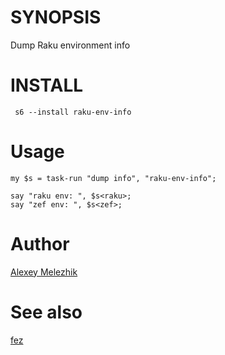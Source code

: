 # SYNOPSIS

Dump Raku environment info

# INSTALL

     s6 --install raku-env-info

# Usage

```
my $s = task-run "dump info", "raku-env-info";

say "raku env: ", $s<raku>;
say "zef env: ", $s<zef>;
```

# Author

[Alexey Melezhik](mailto:melezhik@gmail.com)

# See also

[fez](https://github.com/tony-o/raku-fez.git)


